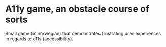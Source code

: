 # A11y game, an obstacle course of sorts

Small game (in norwegian) that demonstrates frustrating user experiences in regards to a11y (accessibility).